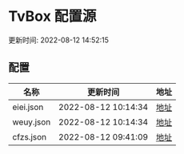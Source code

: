 
# TvBox 配置源

更新时间: 2022-08-12 14:52:15


## 配置

|   名称  | 更新时间  |地址  |
|  ----  | ----  |----  |
|  eiei.json | 2022-08-12 10:14:34 |[地址](https://box.okeybox.top/tv/eiei.json) |
|  weuy.json | 2022-08-12 10:14:34 |[地址](https://box.okeybox.top/tv/weuy.json) |
|  cfzs.json | 2022-08-12 09:41:09 |[地址](https://box.okeybox.top/tv/cfzs.json) |
  
    